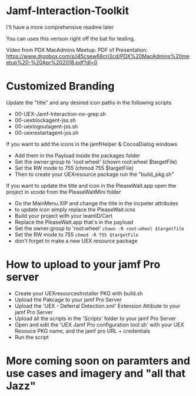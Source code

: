 # Jamf-Interaction-Toolkit

I'll have a more comprehensive readme later

You can uses this verison right off the bat for testing.

Video from PDX MacAdmins Meetup: 
PDF of Presentation: https://www.dropbox.com/s/i45csew68cri3cd/PDX%20MacAdmins%20meetup%20-%20Apr%202018.pdf?dl=0

# Customized Branding

Update the "title" and any desired icon paths in the following scripts
* 00-UEX-Jamf-Interaction-no-grep.sh
* 00-uexblockagent-jss.sh
* 00-uexlogoutagent-jss.sh
* 00-uexrestartagent-jss.sh

If you want to add the icons in the jamfHelper & CocoaDialog windows
* Add them in the Payload inside the packages folder
* Set the owner:group to 'root:wheel' (chown root:wheel $targetFile)
* Set the RW mode to 755 (chmod 755 $targetFile)
* Then to create your UEXresource package run the "build_pkg.sh"

If you want to update the title and icon in the PleaseWait.app open the project in xcode from the PleaseWaitMini folder
* Go the MainMenu.XIP and change the title in the incpeter attributes
* to update icon simply replace the PleaseWait.icns
* Build your project with your teamID/Cert 
* Replace the PleaseWait.app that's in the payload
* Set the owner:group to 'root:wheel' ```chown -R root:wheel $targetfile```
* Set the RW mode to 755 ```chmod -R 755 $targetFile```
* don't forget to make a new UEX resource package

# How to upload to your jamf Pro server

*  Create your UEXresourcesInstaller PKG with build.sh
*  Upload the Pakcage to your jamf Pro Server
*  Upload the 'UEX - Deferral Detection.xml' Extension Attibute to your jamf Pro Server
*  Upload all the scripts in the 'Scripts' folder to your jamf Pro Server
*  Open and edit the 'UEX Jamf Pro configuration tool.sh' with your UEX Resouce PKG name, and the jamf pro URL + credentials
*  Run the script 

# More coming soon on paramters and use cases  and imagery and "all that Jazz" 

